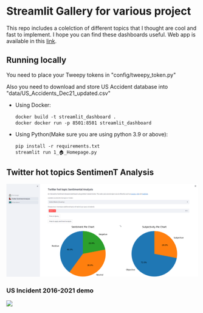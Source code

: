 # Streamlit Gallery for various project
This repo includes a colelction of different topics that I thought are cool and fast to implement. I hope you can find these dashboards useful. 
Web app is available in this [link](http://132.145.255.177:8501/).
## Running locally
<p>You need to place your Tweepy tokens in "config/tweepy_token.py"</p>
<p>Also you need to download and store US Accident database into  "data/US_Accidents_Dec21_updated.csv"</p>

* Using Docker:
    ```zz
    docker build -t streamlit_dashboard . 
    docker docker run -p 8501:8501 streamlit_dashboard
    ```

* Using Python(Make sure you are using python 3.9 or above):
    ```
    pip install -r requirements.txt
    streamlit run 1_🏠_Homepage.py 
    ```


## Twitter hot topics SentimenT Analysis
![](/demo/sentiment.PNG)

### US Incident 2016-2021 demo
![](/demo/demo_us_incident.gif)